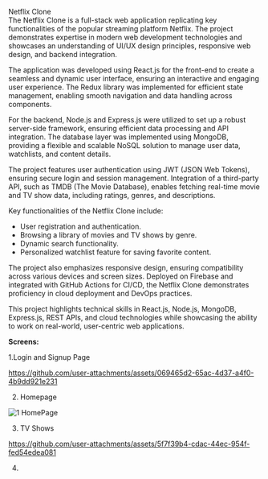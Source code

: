 Netflix Clone  
The Netflix Clone is a full-stack web application replicating key functionalities of the popular streaming platform Netflix. The project demonstrates expertise in modern web development technologies and showcases an understanding of UI/UX design principles, responsive web design, and backend integration.

The application was developed using React.js for the front-end to create a seamless and dynamic user interface, ensuring an interactive and engaging user experience. The Redux library was implemented for efficient state management, enabling smooth navigation and data handling across components.

For the backend, Node.js and Express.js were utilized to set up a robust server-side framework, ensuring efficient data processing and API integration. The database layer was implemented using MongoDB, providing a flexible and scalable NoSQL solution to manage user data, watchlists, and content details.

The project features user authentication using JWT (JSON Web Tokens), ensuring secure login and session management. Integration of a third-party API, such as TMDB (The Movie Database), enables fetching real-time movie and TV show data, including ratings, genres, and descriptions.

Key functionalities of the Netflix Clone include:  
- User registration and authentication.  
- Browsing a library of movies and TV shows by genre.  
- Dynamic search functionality.  
- Personalized watchlist feature for saving favorite content.  

The project also emphasizes responsive design, ensuring compatibility across various devices and screen sizes. Deployed on Firebase and integrated with GitHub Actions for CI/CD, the Netflix Clone demonstrates proficiency in cloud deployment and DevOps practices.

This project highlights technical skills in React.js, Node.js, MongoDB, Express.js, REST APIs, and cloud technologies while showcasing the ability to work on real-world, user-centric web applications.

**Screens:**

1.Login and Signup Page


https://github.com/user-attachments/assets/069465d2-65ac-4d37-a4f0-4b9dd921e231


2. Homepage

![1 HomePage](https://github.com/user-attachments/assets/563807d9-fc22-4c50-afce-ef65cee713b8)


3. TV Shows


https://github.com/user-attachments/assets/5f7f39b4-cdac-44ec-954f-fed54edea081



4. 
